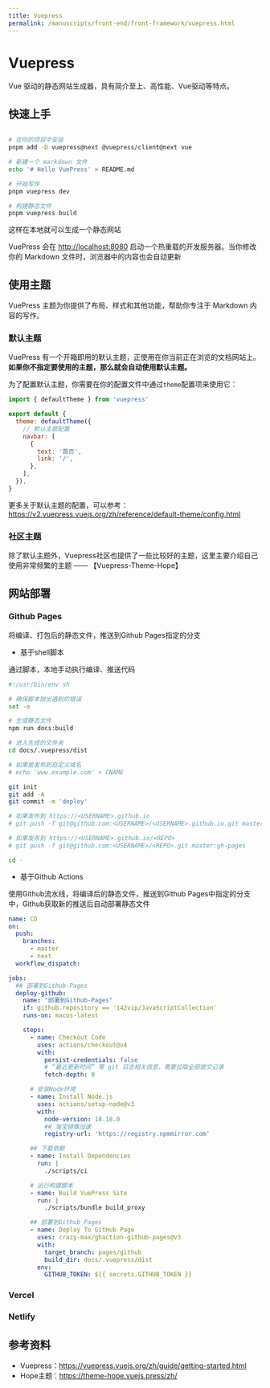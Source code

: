 ```yaml
---
title: Vuepress
permalink: /manuscripts/front-end/front-framework/vuepress.html
---
```


# Vuepress

Vue 驱动的静态网站生成器，具有简介至上、高性能、Vue驱动等特点。

## 快速上手

```bash

# 在你的项目中安装
pnpm add -D vuepress@next @vuepress/client@next vue

# 新建一个 markdown 文件
echo '# Hello VuePress' > README.md

# 开始写作
pnpm vuepress dev

# 构建静态文件
pnpm vuepress build

```

这样在本地就可以生成一个静态网站

VuePress 会在 <http://localhost:8080> 启动一个热重载的开发服务器。当你修改你的 Markdown 文件时，浏览器中的内容也会自动更新

## 使用主题

VuePress 主题为你提供了布局、样式和其他功能，帮助你专注于 Markdown 内容的写作。

### 默认主题

VuePress 有一个开箱即用的默认主题，正使用在你当前正在浏览的文档网站上。 **如果你不指定要使用的主题，那么就会自动使用默认主题。**

为了配置默认主题，你需要在你的配置文件中通过`theme`配置项来使用它：

```js
import { defaultTheme } from 'vuepress'

export default {
  theme: defaultTheme({
    // 默认主题配置
    navbar: [
      {
        text: '首页',
        link: '/',
      },
    ],
  }),
}
```

更多关于默认主题的配置，可以参考： <https://v2.vuepress.vuejs.org/zh/reference/default-theme/config.html>

### 社区主题

除了默认主题外，Vuepress社区也提供了一些比较好的主题，这里主要介绍自己使用非常频繁的主题 —— 【Vuepress-Theme-Hope】

## 网站部署

### Github Pages

将编译、打包后的静态文件，推送到Github Pages指定的分支

- 基于shell脚本

通过脚本，本地手动执行编译、推送代码

```sh
#!/usr/bin/env sh

# 确保脚本抛出遇到的错误
set -e

# 生成静态文件
npm run docs:build

# 进入生成的文件夹
cd docs/.vuepress/dist

# 如果是发布到自定义域名
# echo 'www.example.com' > CNAME

git init
git add -A
git commit -m 'deploy'

# 如果发布到 https://<USERNAME>.github.io
# git push -f git@github.com:<USERNAME>/<USERNAME>.github.io.git master

# 如果发布到 https://<USERNAME>.github.io/<REPO>
# git push -f git@github.com:<USERNAME>/<REPO>.git master:gh-pages

cd -
```

- 基于Github Actions

使用Github流水线，将编译后的静态文件，推送到Github Pages中指定的分支中，Github获取新的推送后自动部署静态文件

```yaml
name: CD
on:
  push:
    branches:
      - master
      - next
  workflow_dispatch:

jobs:
  ## 部署到Github-Pages
  deploy-github:
    name: "部署到Github-Pages"
    if: github.repository == '142vip/JavaScriptCollection'
    runs-on: macos-latest

    steps:
      - name: Checkout Code
        uses: actions/checkout@v4
        with:
          persist-credentials: false
          # “最近更新时间” 等 git 日志相关信息，需要拉取全部提交记录
          fetch-depth: 0

      # 安装Node环境
      - name: Install Node.js
        uses: actions/setup-node@v3
        with:
          node-version: 18.18.0
          ## 淘宝镜像加速
          registry-url: 'https://registry.npmmirror.com'

      ## 下载依赖
      - name: Install Dependencies
        run: |
          ./scripts/ci

      # 运行构建脚本
      - name: Build VuePress Site
        run: |
          ./scripts/bundle build_proxy

      ## 部署到Github Pages
      - name: Deploy To GitHub Page
        uses: crazy-max/ghaction-github-pages@v3
        with:
          target_branch: pages/github
          build_dir: docs/.vuepress/dist
        env:
          GITHUB_TOKEN: ${{ secrets.GITHUB_TOKEN }}

```

### Vercel

### Netlify

## 参考资料

- Vuepress：<https://vuepress.vuejs.org/zh/guide/getting-started.html>
- Hope主题：<https://theme-hope.vuejs.press/zh/>
